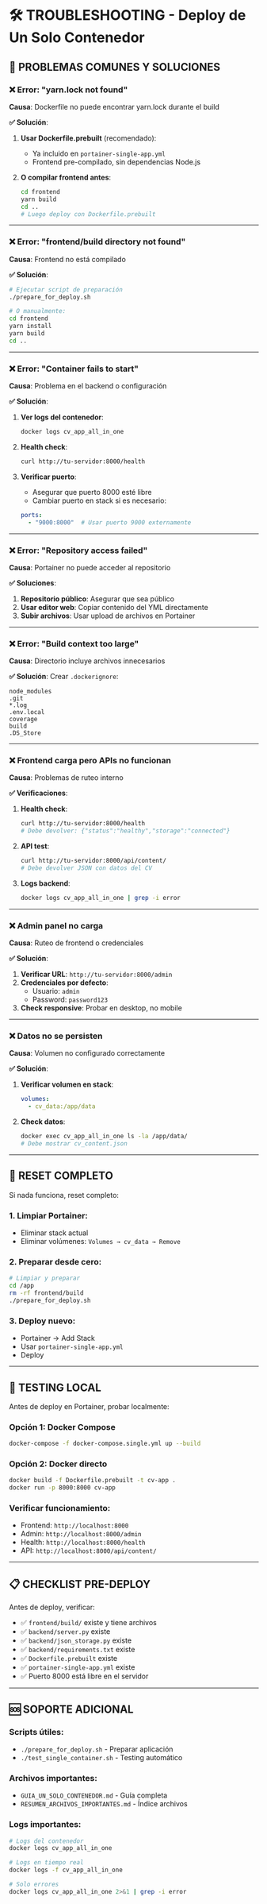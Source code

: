 # 🛠️ TROUBLESHOOTING - Deploy de Un Solo Contenedor

## 🚨 PROBLEMAS COMUNES Y SOLUCIONES

### ❌ **Error: "yarn.lock not found"**

**Causa**: Dockerfile no puede encontrar yarn.lock durante el build

**✅ Solución**:
1. **Usar Dockerfile.prebuilt** (recomendado):
   - Ya incluido en `portainer-single-app.yml`
   - Frontend pre-compilado, sin dependencias Node.js
   
2. **O compilar frontend antes**:
   ```bash
   cd frontend
   yarn build
   cd ..
   # Luego deploy con Dockerfile.prebuilt
   ```

---

### ❌ **Error: "frontend/build directory not found"**

**Causa**: Frontend no está compilado

**✅ Solución**:
```bash
# Ejecutar script de preparación
./prepare_for_deploy.sh

# O manualmente:
cd frontend
yarn install
yarn build
cd ..
```

---

### ❌ **Error: "Container fails to start"**

**Causa**: Problema en el backend o configuración

**✅ Solución**:
1. **Ver logs del contenedor**:
   ```bash
   docker logs cv_app_all_in_one
   ```

2. **Health check**:
   ```bash
   curl http://tu-servidor:8000/health
   ```

3. **Verificar puerto**:
   - Asegurar que puerto 8000 esté libre
   - Cambiar puerto en stack si es necesario:
   ```yaml
   ports:
     - "9000:8000"  # Usar puerto 9000 externamente
   ```

---

### ❌ **Error: "Repository access failed"**

**Causa**: Portainer no puede acceder al repositorio

**✅ Soluciones**:
1. **Repositorio público**: Asegurar que sea público
2. **Usar editor web**: Copiar contenido del YML directamente
3. **Subir archivos**: Usar upload de archivos en Portainer

---

### ❌ **Error: "Build context too large"**

**Causa**: Directorio incluye archivos innecesarios

**✅ Solución**:
Crear `.dockerignore`:
```
node_modules
.git
*.log
.env.local
coverage
build
.DS_Store
```

---

### ❌ **Frontend carga pero APIs no funcionan**

**Causa**: Problemas de ruteo interno

**✅ Verificaciones**:
1. **Health check**:
   ```bash
   curl http://tu-servidor:8000/health
   # Debe devolver: {"status":"healthy","storage":"connected"}
   ```

2. **API test**:
   ```bash
   curl http://tu-servidor:8000/api/content/
   # Debe devolver JSON con datos del CV
   ```

3. **Logs backend**:
   ```bash
   docker logs cv_app_all_in_one | grep -i error
   ```

---

### ❌ **Admin panel no carga**

**Causa**: Ruteo de frontend o credenciales

**✅ Solución**:
1. **Verificar URL**: `http://tu-servidor:8000/admin`
2. **Credenciales por defecto**:
   - Usuario: `admin`
   - Password: `password123`
3. **Check responsive**: Probar en desktop, no mobile

---

### ❌ **Datos no se persisten**

**Causa**: Volumen no configurado correctamente

**✅ Solución**:
1. **Verificar volumen en stack**:
   ```yaml
   volumes:
     - cv_data:/app/data
   ```

2. **Check datos**:
   ```bash
   docker exec cv_app_all_in_one ls -la /app/data/
   # Debe mostrar cv_content.json
   ```

---

## 🔄 **RESET COMPLETO**

Si nada funciona, reset completo:

### 1. **Limpiar Portainer**:
- Eliminar stack actual
- Eliminar volúmenes: `Volumes → cv_data → Remove`

### 2. **Preparar desde cero**:
```bash
# Limpiar y preparar
cd /app
rm -rf frontend/build
./prepare_for_deploy.sh
```

### 3. **Deploy nuevo**:
- Portainer → Add Stack
- Usar `portainer-single-app.yml`
- Deploy

---

## 🧪 **TESTING LOCAL**

Antes de deploy en Portainer, probar localmente:

### **Opción 1: Docker Compose**
```bash
docker-compose -f docker-compose.single.yml up --build
```

### **Opción 2: Docker directo**
```bash
docker build -f Dockerfile.prebuilt -t cv-app .
docker run -p 8000:8000 cv-app
```

### **Verificar funcionamiento**:
- Frontend: `http://localhost:8000`
- Admin: `http://localhost:8000/admin`
- Health: `http://localhost:8000/health`
- API: `http://localhost:8000/api/content/`

---

## 📋 **CHECKLIST PRE-DEPLOY**

Antes de deploy, verificar:
- ✅ `frontend/build/` existe y tiene archivos
- ✅ `backend/server.py` existe
- ✅ `backend/json_storage.py` existe
- ✅ `backend/requirements.txt` existe
- ✅ `Dockerfile.prebuilt` existe
- ✅ `portainer-single-app.yml` existe
- ✅ Puerto 8000 está libre en el servidor

---

## 🆘 **SOPORTE ADICIONAL**

### **Scripts útiles**:
- `./prepare_for_deploy.sh` - Preparar aplicación
- `./test_single_container.sh` - Testing automático

### **Archivos importantes**:
- `GUIA_UN_SOLO_CONTENEDOR.md` - Guía completa
- `RESUMEN_ARCHIVOS_IMPORTANTES.md` - Índice archivos

### **Logs importantes**:
```bash
# Logs del contenedor
docker logs cv_app_all_in_one

# Logs en tiempo real
docker logs -f cv_app_all_in_one

# Solo errores
docker logs cv_app_all_in_one 2>&1 | grep -i error
```
